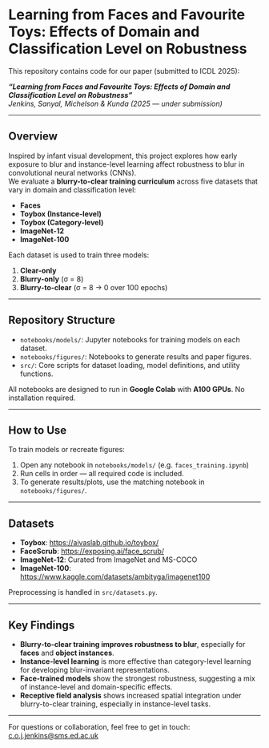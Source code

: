 # Learning from Faces and Favourite Toys: Effects of Domain and Classification Level on Robustness

This repository contains code for our paper (submitted to ICDL 2025):

**_“Learning from Faces and Favourite Toys: Effects of Domain and Classification Level on Robustness”_**  
*Jenkins, Sanyal, Michelson & Kunda (2025 — under submission)*

---

## Overview

Inspired by infant visual development, this project explores how early exposure to blur and instance-level learning affect robustness to blur in convolutional neural networks (CNNs).  
We evaluate a **blurry-to-clear training curriculum** across five datasets that vary in domain and classification level:

- **Faces**
- **Toybox (Instance-level)**
- **Toybox (Category-level)**
- **ImageNet-12**
- **ImageNet-100**

Each dataset is used to train three models:
1. **Clear-only**
2. **Blurry-only** (σ = 8)
3. **Blurry-to-clear** (σ = 8 → 0 over 100 epochs)

---

## Repository Structure

- `notebooks/models/`: Jupyter notebooks for training models on each dataset.
- `notebooks/figures/`: Notebooks to generate results and paper figures.
- `src/`: Core scripts for dataset loading, model definitions, and utility functions.

All notebooks are designed to run in **Google Colab** with **A100 GPUs**. No installation required.

---

## How to Use

To train models or recreate figures:
1. Open any notebook in `notebooks/models/` (e.g. `faces_training.ipynb`)
2. Run cells in order — all required code is included.
3. To generate results/plots, use the matching notebook in `notebooks/figures/`.

---

## Datasets

- **Toybox**: https://aivaslab.github.io/toybox/  
- **FaceScrub**: https://exposing.ai/face_scrub/  
- **ImageNet-12**: Curated from ImageNet and MS-COCO  
- **ImageNet-100**: https://www.kaggle.com/datasets/ambityga/imagenet100

Preprocessing is handled in `src/datasets.py`.

---

## Key Findings

- **Blurry-to-clear training improves robustness to blur**, especially for **faces** and **object instances**.
- **Instance-level learning** is more effective than category-level learning for developing blur-invariant representations.
- **Face-trained models** show the strongest robustness, suggesting a mix of instance-level and domain-specific effects.
- **Receptive field analysis** shows increased spatial integration under blurry-to-clear training, especially in instance-level tasks.

---

For questions or collaboration, feel free to get in touch:  
c.o.j.jenkins@sms.ed.ac.uk
